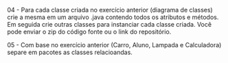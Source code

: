 04 - Para cada classe criada no exercício anterior (diagrama de classes) crie a mesma em um arquivo .java contendo todos os atributos e métodos. Em seguida crie outras classes para instanciar cada classe criada. 
Você pode enviar o zip do código fonte ou o link do repositório.

05 - Com base no exercício anterior (Carro, Aluno, Lampada e Calculadora) separe em pacotes as classes relacioandas.